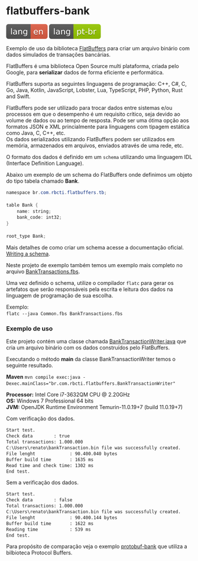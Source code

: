 # flatbuffers-bank
[![en](https://github.com/renatocunha216/common/blob/main/images/lang-en.svg?raw=true)](https://github.com/renatocunha216/flatbuffers-bank/blob/main/README.en.md)
[![pt-br](https://github.com/renatocunha216/common/blob/main/images/lang-pt-br.svg?raw=true)](https://github.com/renatocunha216/flatbuffers-bank/blob/main/README.md)

Exemplo de uso da biblioteca [FlatBuffers](https://flatbuffers.dev/) para criar
um arquivo binário com dados simulados de transações bancárias.

FlatBuffers é uma biblioteca Open Source multi plataforma, criada pelo Google, para **serializar**
dados de forma eficiente e performática.

FlatBuffers suporta as seguintes linguagens de programação: C++, C#, C, Go, Java, Kotlin,
JavaScript, Lobster, Lua, TypeScript, PHP, Python, Rust and Swift.

FlatBuffers pode ser utilizado para trocar dados entre sistemas e/ou processos
em que o desempenho é um requisito crítico, seja devido ao volume de dados
ou ao tempo de resposta. Pode ser uma ótima opção aos formatos JSON e XML
princialmente para linguagens com tipagem estática como Java, C, C++, etc.<br>
Os dados serializados utilizando FlatBuffers podem ser utilizados em memória,
armazenados em arquivos, enviados através de uma rede, etc.

O formato dos dados é definido em um `schema` utilizando uma linguagem IDL (Interface Definition Language).

Abaixo um exemplo de um schema do FlatBuffers onde definimos um objeto do tipo
tabela chamado **Bank**.

```java
namespace br.com.rbcti.flatbuffers.tb;

table Bank {
    name: string;
    bank_code: int32;
}

root_type Bank;
```

Mais detalhes de como criar um schema acesse a documentação oficial.
[Writing a schema](https://flatbuffers.dev/flatbuffers_guide_writing_schema.html).

Neste projeto de exemplo também temos um exemplo mais completo no arquivo
[BankTransactions.fbs](https://github.com/renatocunha216/flatbuffers-bank/blob/main/idl/BankTransactions.fbs).

Uma vez definido o schema, utilize o compilador `flatc` para gerar os artefatos
que serão responsáveis pela escrita e leitura dos dados na linguagem de
programação de sua escolha.

Exemplo:<br>
`flatc --java Common.fbs BankTransactions.fbs`


### Exemplo de uso

Este projeto contém uma classe chamada [BankTransactionWriter.java](https://github.com/renatocunha216/flatbuffers-bank/blob/main/java/src/main/java/br/com/rbcti/flatbuffers/BankTransactionWriter.java)
que cria um arquivo binário com os dados construídos pelo FlatBuffers.

Executando o método **main** da classe BankTransactionWriter temos o seguinte resultado.

**Maven** `mvn compile exec:java -Dexec.mainClass="br.com.rbcti.flatbuffers.BankTransactionWriter"`

**Processor:** Intel Core i7-3632QM CPU @ 2.20GHz<br>
**OS:** Windows 7 Professional 64 bits<br>
**JVM:** OpenJDK Runtime Environment Temurin-11.0.19+7 (build 11.0.19+7)<br>

Com verificação dos dados.
```
Start test.
Check data        : true
Total transactions: 1.000.000
C:\Users\renato\bankTransaction.bin file was successfully created.
File lenght             : 90.400.040 bytes
Buffer build time       : 1635 ms
Read time and check time: 1302 ms
End test.
```
Sem a verificação dos dados.
```
Start test.
Check data        : false
Total transactions: 1.000.000
C:\Users\renato\bankTransaction.bin file was successfully created.
File lenght             : 90.400.144 bytes
Buffer build time       : 1622 ms
Reading time            : 539 ms
End test.
```

Para propósito de comparação veja o exemplo [protobuf-bank](https://github.com/renatocunha216/protobuf-bank) que utiliza a bilbioteca Protocol Buffers.
